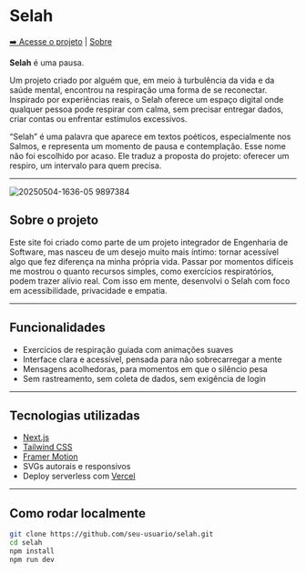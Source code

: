# Selah

[➡️ Acesse o projeto](https://selah-app-three.vercel.app) | [Sobre](https://selah-app-three.vercel.app/sobre)

**Selah** é uma pausa.

Um projeto criado por alguém que, em meio à turbulência da vida e da saúde mental, encontrou na respiração uma forma de se reconectar. Inspirado por experiências reais, o Selah oferece um espaço digital onde qualquer pessoa pode respirar com calma, sem precisar entregar dados, criar contas ou enfrentar estímulos excessivos.

“Selah” é uma palavra que aparece em textos poéticos, especialmente nos Salmos, e representa um momento de pausa e contemplação. Esse nome não foi escolhido por acaso. Ele traduz a proposta do projeto: oferecer um respiro, um intervalo para quem precisa.

---

![20250504-1636-05 9897384](https://github.com/user-attachments/assets/e2b6ee43-c591-4609-8db3-2fdfe658ed48)


## Sobre o projeto

Este site foi criado como parte de um projeto integrador de Engenharia de Software, mas nasceu de um desejo muito mais íntimo: tornar acessível algo que fez diferença na minha própria vida. Passar por momentos difíceis me mostrou o quanto recursos simples, como exercícios respiratórios, podem trazer alívio real. Com isso em mente, desenvolvi o Selah com foco em acessibilidade, privacidade e empatia.

---

## Funcionalidades

- Exercícios de respiração guiada com animações suaves  
- Interface clara e acessível, pensada para não sobrecarregar a mente  
- Mensagens acolhedoras, para momentos em que o silêncio pesa  
- Sem rastreamento, sem coleta de dados, sem exigência de login

---

## Tecnologias utilizadas

- [Next.js](https://nextjs.org/)
- [Tailwind CSS](https://tailwindcss.com/)
- [Framer Motion](https://www.framer.com/motion/)
- SVGs autorais e responsivos
- Deploy serverless com [Vercel](https://vercel.com/)

---

## Como rodar localmente

```bash
git clone https://github.com/seu-usuario/selah.git
cd selah
npm install
npm run dev
